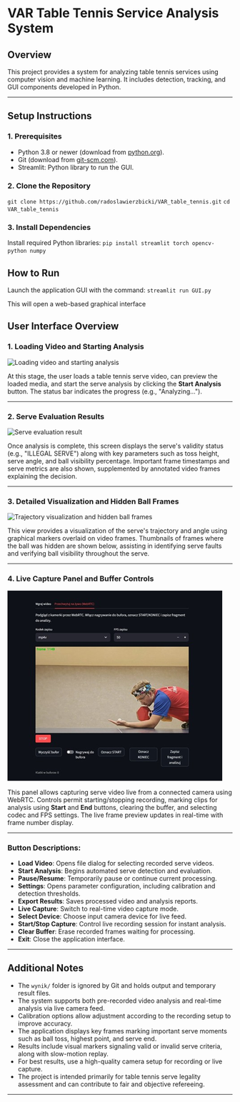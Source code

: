 # VAR Table Tennis Service Analysis System

## Overview
This project provides a system for analyzing table tennis services using computer vision and machine learning. It includes detection, tracking, and GUI components developed in Python.

---

## Setup Instructions

### 1. Prerequisites
- Python 3.8 or newer (download from [python.org](https://www.python.org/downloads/)).
- Git (download from [git-scm.com](https://git-scm.com/downloads/)).
- Streamlit: Python library to run the GUI.

### 2. Clone the Repository
`git clone https://github.com/radoslawierzbicki/VAR_table_tennis.git`
`cd VAR_table_tennis`

### 3. Install Dependencies
Install required Python libraries:
`pip install streamlit torch opencv-python numpy`

## How to Run
Launch the application GUI with the command:
`streamlit run GUI.py`

This will open a web-based graphical interface


## User Interface Overview
### 1. Loading Video and Starting Analysis

![Loading video and starting analysis](images/Obraz1.jpg)

At this stage, the user loads a table tennis serve video, can preview the loaded media, and start the serve analysis by clicking the **Start Analysis** button. The status bar indicates the progress (e.g., "Analyzing...").

---

### 2. Serve Evaluation Results

![Serve evaluation result](images/Obraz2.jpg)

Once analysis is complete, this screen displays the serve's validity status (e.g., "ILLEGAL SERVE") along with key parameters such as toss height, serve angle, and ball visibility percentage. Important frame timestamps and serve metrics are also shown, supplemented by annotated video frames explaining the decision.

---

### 3. Detailed Visualization and Hidden Ball Frames

![Trajectory visualization and hidden ball frames](images/Obraz3.jpg)

This view provides a visualization of the serve's trajectory and angle using graphical markers overlaid on video frames. Thumbnails of frames where the ball was hidden are shown below, assisting in identifying serve faults and verifying ball visibility throughout the serve.

---

### 4. Live Capture Panel and Buffer Controls

![Live capture from camera with controls](images/Obraz4.jpg)

This panel allows capturing serve video live from a connected camera using WebRTC. Controls permit starting/stopping recording, marking clips for analysis using **Start** and **End** buttons, clearing the buffer, and selecting codec and FPS settings. The live frame preview updates in real-time with frame number display.

---

### Button Descriptions:

- **Load Video**: Opens file dialog for selecting recorded serve videos.
- **Start Analysis**: Begins automated serve detection and evaluation.
- **Pause/Resume**: Temporarily pause or continue current processing.
- **Settings**: Opens parameter configuration, including calibration and detection thresholds.
- **Export Results**: Saves processed video and analysis reports.
- **Live Capture**: Switch to real-time video capture mode.
- **Select Device**: Choose input camera device for live feed.
- **Start/Stop Capture**: Control live recording session for instant analysis.
- **Clear Buffer**: Erase recorded frames waiting for processing.
- **Exit**: Close the application interface.

---

## Additional Notes

- The `wynik/` folder is ignored by Git and holds output and temporary result files.
- The system supports both pre-recorded video analysis and real-time analysis via live camera feed.
- Calibration options allow adjustment according to the recording setup to improve accuracy.
- The application displays key frames marking important serve moments such as ball toss, highest point, and serve end.
- Results include visual markers signaling valid or invalid serve criteria, along with slow-motion replay.
- For best results, use a high-quality camera setup for recording or live capture.
- The project is intended primarily for table tennis serve legality assessment and can contribute to fair and objective refereeing.

---
